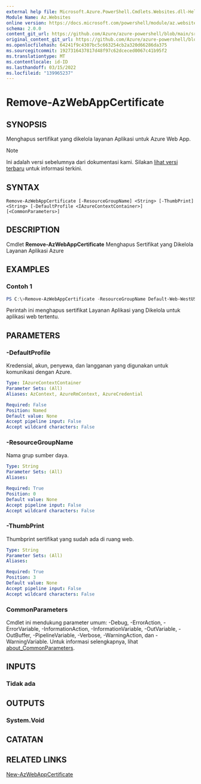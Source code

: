 ```yaml
---
external help file: Microsoft.Azure.PowerShell.Cmdlets.Websites.dll-Help.xml
Module Name: Az.Websites
online version: https://docs.microsoft.com/powershell/module/az.websites/remove-AzWebAppCertificate
schema: 2.0.0
content_git_url: https://github.com/Azure/azure-powershell/blob/main/src/Websites/Websites/help/Remove-AzWebAppCertificate.md
original_content_git_url: https://github.com/Azure/azure-powershell/blob/main/src/Websites/Websites/help/Remove-AzWebAppCertificate.md
ms.openlocfilehash: 64241f9c4307bc5c663254cb2a320d66286da375
ms.sourcegitcommit: 1927316437817d48f97c62dceced0067c41b95f2
ms.translationtype: MT
ms.contentlocale: id-ID
ms.lasthandoff: 03/15/2022
ms.locfileid: "139965237"
---
```

# Remove-AzWebAppCertificate

## SYNOPSIS
Menghapus sertifikat yang dikelola layanan Aplikasi untuk Azure Web App. 

> [!NOTE]
>Ini adalah versi sebelumnya dari dokumentasi kami. Silakan [lihat versi terbaru](/powershell/module/az.websites/remove-azwebappcertificate) untuk informasi terkini.

## SYNTAX

```
Remove-AzWebAppCertificate [-ResourceGroupName] <String> [-ThumbPrint] <String> [-DefaultProfile <IAzureContextContainer>] [<CommonParameters>]
```

## DESCRIPTION
Cmdlet **Remove-AzWebAppCertificate** Menghapus Sertifikat yang Dikelola Layanan Aplikasi Azure

## EXAMPLES

### Contoh 1
```powershell
PS C:\>Remove-AzWebAppCertificate -ResourceGroupName Default-Web-WestUS -Thumbprint "E3A38EBA60CAA1C162785A2E1C44A15AD450199C3" 
```

Perintah ini menghapus sertifikat Layanan Aplikasi yang Dikelola untuk aplikasi web tertentu.

## PARAMETERS

### -DefaultProfile
Kredensial, akun, penyewa, dan langganan yang digunakan untuk komunikasi dengan Azure.

```yaml
Type: IAzureContextContainer
Parameter Sets: (All)
Aliases: AzContext, AzureRmContext, AzureCredential

Required: False
Position: Named
Default value: None
Accept pipeline input: False
Accept wildcard characters: False
```

### -ResourceGroupName
Nama grup sumber daya.

```yaml
Type: String
Parameter Sets: (All)
Aliases:

Required: True
Position: 0
Default value: None
Accept pipeline input: False
Accept wildcard characters: False
```

### -ThumbPrint
Thumbprint sertifikat yang sudah ada di ruang web.

```yaml
Type: String
Parameter Sets: (All)
Aliases:

Required: True
Position: 3
Default value: None
Accept pipeline input: False
Accept wildcard characters: False
```

### CommonParameters
Cmdlet ini mendukung parameter umum: -Debug, -ErrorAction, -ErrorVariable, -InformationAction, -InformationVariable, -OutVariable, -OutBuffer, -PipelineVariable, -Verbose, -WarningAction, dan -WarningVariable. Untuk informasi selengkapnya, lihat [about_CommonParameters](http://go.microsoft.com/fwlink/?LinkID=113216).

## INPUTS

### Tidak ada

## OUTPUTS

### System.Void

## CATATAN

## RELATED LINKS
[New-AzWebAppCertificate](./New-AzWebAppCertificate.md)
